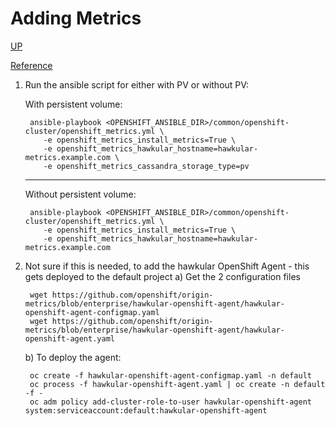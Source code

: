 # Adding Metrics
[UP](OpenShift.html)

[Reference](https://docs.openshift.com/container-platform/3.5/install_config/cluster_metrics.html#metrics-namespace)

1) Run the ansible script for either with PV or without PV:

    With persistent volume:
    
        ansible-playbook <OPENSHIFT_ANSIBLE_DIR>/common/openshift-cluster/openshift_metrics.yml \
           -e openshift_metrics_install_metrics=True \
           -e openshift_metrics_hawkular_hostname=hawkular-metrics.example.com \
           -e openshift_metrics_cassandra_storage_type=pv

    ---
    Without persistent volume: 

        ansible-playbook <OPENSHIFT_ANSIBLE_DIR>/common/openshift-cluster/openshift_metrics.yml \
           -e openshift_metrics_install_metrics=True \
           -e openshift_metrics_hawkular_hostname=hawkular-metrics.example.com

2) Not sure if this is needed, to add the hawkular OpenShift Agent - this gets deployed to the default project
    a) Get the 2 configuration files

        wget https://github.com/openshift/origin-metrics/blob/enterprise/hawkular-openshift-agent/hawkular-openshift-agent-configmap.yaml
        wget https://github.com/openshift/origin-metrics/blob/enterprise/hawkular-openshift-agent/hawkular-openshift-agent.yaml

    b) To deploy the agent:

        oc create -f hawkular-openshift-agent-configmap.yaml -n default
        oc process -f hawkular-openshift-agent.yaml | oc create -n default -f -
        oc adm policy add-cluster-role-to-user hawkular-openshift-agent system:serviceaccount:default:hawkular-openshift-agent
